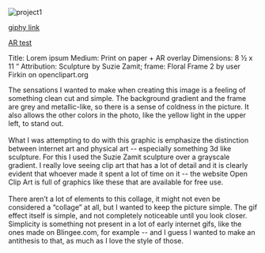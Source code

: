 
![project1](https://i.imgur.com/Tree2Sc.jpg "Logo Title Text 1")

[giphy link](https://media.giphy.com/media/5jYkOygoDROELNCuft/giphy.gif)

[AR test](https://youtu.be/SzQH_2Rr3CY)

Title: Lorem ipsum
Medium: Print on paper + AR overlay
Dimensions: 8 ½ x 11 “
Attribution: Sculpture by Suzie Zamit; frame: Floral Frame 2 by user Firkin on openclipart.org
	
  
  The sensations I wanted to make when creating this image is a feeling of something clean cut and simple. The background gradient and the frame are grey and metallic-like, so there is a sense of coldness in the picture. It also allows the other colors in the photo, like the yellow light in the upper left, to stand out.<br><br>
	What I was attempting to do with this graphic is emphasize the distinction between internet art and physical art -- especially something 3d like sculpture. For this I used the Suzie Zamit sculpture over a grayscale gradient. I really love seeing clip art that has a lot of detail and it is clearly evident that whoever made it spent a lot of time on it -- the website Open Clip Art is full of graphics like these that are available for free use.<br><br>
	There aren’t a lot of elements to this collage, it might not even be considered a “collage” at all, but I wanted to keep the picture simple. The gif effect itself is simple, and not completely noticeable until you look closer. Simplicity is something not present in a lot of early internet gifs, like the ones made on Blingee.com, for example -- and I guess I wanted to make an antithesis to that, as much as I love the style of those.<br><br>
